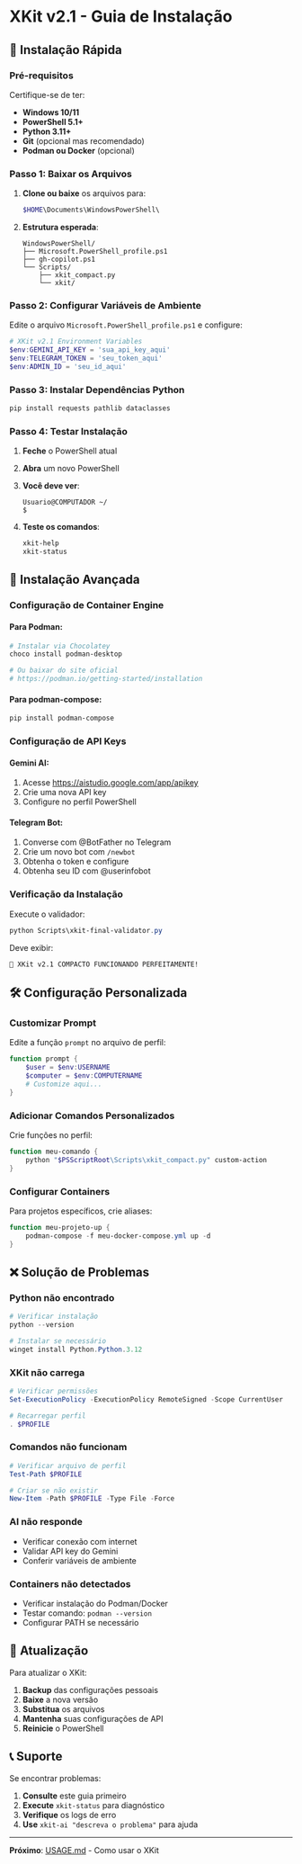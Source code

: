 # XKit v2.1 - Guia de Instalação

## 🚀 Instalação Rápida

### Pré-requisitos

Certifique-se de ter:

- **Windows 10/11**
- **PowerShell 5.1+**
- **Python 3.11+**
- **Git** (opcional mas recomendado)
- **Podman ou Docker** (opcional)

### Passo 1: Baixar os Arquivos

1. **Clone ou baixe** os arquivos para:
   ```powershell
   $HOME\Documents\WindowsPowerShell\
   ```

2. **Estrutura esperada**:
   ```
   WindowsPowerShell/
   ├── Microsoft.PowerShell_profile.ps1
   ├── gh-copilot.ps1
   └── Scripts/
       ├── xkit_compact.py
       └── xkit/
   ```

### Passo 2: Configurar Variáveis de Ambiente

Edite o arquivo `Microsoft.PowerShell_profile.ps1` e configure:

```powershell
# XKit v2.1 Environment Variables
$env:GEMINI_API_KEY = 'sua_api_key_aqui'
$env:TELEGRAM_TOKEN = 'seu_token_aqui'
$env:ADMIN_ID = 'seu_id_aqui'
```

### Passo 3: Instalar Dependências Python

```powershell
pip install requests pathlib dataclasses
```

### Passo 4: Testar Instalação

1. **Feche** o PowerShell atual
2. **Abra** um novo PowerShell
3. **Você deve ver**:
   ```
   Usuario@COMPUTADOR ~/
   $ 
   ```

4. **Teste os comandos**:
   ```powershell
   xkit-help
   xkit-status
   ```

## 🔧 Instalação Avançada

### Configuração de Container Engine

#### Para Podman:
```powershell
# Instalar via Chocolatey
choco install podman-desktop

# Ou baixar do site oficial
# https://podman.io/getting-started/installation
```

#### Para podman-compose:
```powershell
pip install podman-compose
```

### Configuração de API Keys

#### Gemini AI:
1. Acesse https://aistudio.google.com/app/apikey
2. Crie uma nova API key
3. Configure no perfil PowerShell

#### Telegram Bot:
1. Converse com @BotFather no Telegram
2. Crie um novo bot com `/newbot`
3. Obtenha o token e configure
4. Obtenha seu ID com @userinfobot

### Verificação da Instalação

Execute o validador:

```powershell
python Scripts\xkit-final-validator.py
```

Deve exibir:
```
🎉 XKit v2.1 COMPACTO FUNCIONANDO PERFEITAMENTE!
```

## 🛠️ Configuração Personalizada

### Customizar Prompt

Edite a função `prompt` no arquivo de perfil:

```powershell
function prompt {
    $user = $env:USERNAME
    $computer = $env:COMPUTERNAME
    # Customize aqui...
}
```

### Adicionar Comandos Personalizados

Crie funções no perfil:

```powershell
function meu-comando {
    python "$PSScriptRoot\Scripts\xkit_compact.py" custom-action
}
```

### Configurar Containers

Para projetos específicos, crie aliases:

```powershell
function meu-projeto-up {
    podman-compose -f meu-docker-compose.yml up -d
}
```

## ❌ Solução de Problemas

### Python não encontrado
```powershell
# Verificar instalação
python --version

# Instalar se necessário
winget install Python.Python.3.12
```

### XKit não carrega
```powershell
# Verificar permissões
Set-ExecutionPolicy -ExecutionPolicy RemoteSigned -Scope CurrentUser

# Recarregar perfil
. $PROFILE
```

### Comandos não funcionam
```powershell
# Verificar arquivo de perfil
Test-Path $PROFILE

# Criar se não existir
New-Item -Path $PROFILE -Type File -Force
```

### AI não responde
- Verificar conexão com internet
- Validar API key do Gemini
- Conferir variáveis de ambiente

### Containers não detectados
- Verificar instalação do Podman/Docker
- Testar comando: `podman --version`
- Configurar PATH se necessário

## 🔄 Atualização

Para atualizar o XKit:

1. **Backup** das configurações pessoais
2. **Baixe** a nova versão
3. **Substitua** os arquivos
4. **Mantenha** suas configurações de API
5. **Reinicie** o PowerShell

## 📞 Suporte

Se encontrar problemas:

1. **Consulte** este guia primeiro
2. **Execute** `xkit-status` para diagnóstico
3. **Verifique** os logs de erro
4. **Use** `xkit-ai "descreva o problema"` para ajuda

---

**Próximo**: [USAGE.md](USAGE.md) - Como usar o XKit